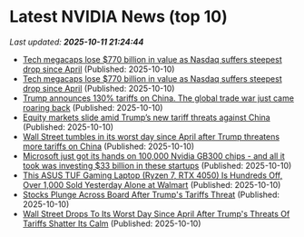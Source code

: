 # Latest NVIDIA News (top 10)
_Last updated: **2025-10-11 21:24:44**_

- [Tech megacaps lose $770 billion in value as Nasdaq suffers steepest drop since April](https://www.cnbc.com/2025/10/10/tech-megacaps-market-cap-mag-7.html) (Published: 2025-10-10)
- [Tech megacaps lose $770 billion in value as Nasdaq suffers steepest drop since April](https://biztoc.com/x/cf49eaf3da4d7a4e) (Published: 2025-10-10)
- [Trump announces 130% tariffs on China. The global trade war just came roaring back](https://www.cnn.com/2025/10/10/economy/trump-china-tariff-threats-economy) (Published: 2025-10-10)
- [Equity markets slide amid Trump’s new tariff threats against China](https://financialpost.com/pmn/equity-markets-slide-amid-trumps-new-tariff-threats-against-china) (Published: 2025-10-10)
- [Wall Street tumbles in its worst day since April after Trump threatens more tariffs on China](https://www.pbs.org/newshour/economy/wall-street-tumbles-in-its-worst-day-since-april-after-trump-threatens-more-tariffs-on-china) (Published: 2025-10-10)
- [Microsoft just got its hands on 100,000 Nvidia GB300 chips - and all it took was investing $33 billion in these startups](https://www.techradar.com/pro/microsoft-just-got-its-hands-on-100-000-nvidia-gb300-chips-and-all-it-took-was-investing-usd33-billion-in-these-startups) (Published: 2025-10-10)
- [This ASUS TUF Gaming Laptop (Ryzen 7, RTX 4050) Is Hundreds Off, Over 1,000 Sold Yesterday Alone at Walmart](https://gizmodo.com/this-asus-tuf-gaming-laptop-ryzen-7-rtx-4050-is-hundreds-off-over-1000-sold-yesterday-alone-at-walmart-2000670819) (Published: 2025-10-10)
- [Stocks Plunge Across Board After Trump's Tariffs Threat](https://www.newser.com/story/376689/stocks-plunge-across-board-after-trumps-tariffs-threat.html) (Published: 2025-10-10)
- [Wall Street Drops To Its Worst Day Since April After Trump's Threats Of Tariffs Shatter Its Calm](https://www.huffpost.com/entry/wall-street-drops-worst-day-since-april-after-trumps-threats-tariffs_n_68e96d3de4b05810b8ff3ca6) (Published: 2025-10-10)
